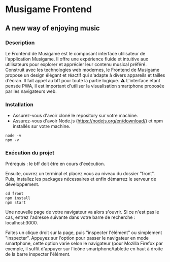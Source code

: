 # Musigame Frontend
## A new way of enjoying music

### Description
Le Frontend de Musigame est le composant interface utilisateur de l'application Musigame. Il offre une expérience fluide et intuitive aux utilisateurs pour explorer et apprécier leur contenu musical préféré. Construit avec les technologies web modernes, le Frontend de Musigame propose un design élégant et réactif qui s'adapte à divers appareils et tailles d'écran. Il fait appel au bff pour toute la partie logique.
⚠️ L'interface étant pensée PWA, il est important d'utiliser la visualisation smartphone proposée par les navigateurs web.


### Installation
- Assurez-vous d'avoir cloné le repository sur votre machine. 
- Assurez-vous d'avoir Node.js (https://nodejs.org/en/download/) et npm installés sur votre machine.
```shell
node -v
npm -v
```

### Exécution du projet
Prérequis : le bff doit être en cours d'exécution.

Ensuite, ouvrez un terminal et placez vous au niveau du dossier "front". Puis, installez les packages nécessaires et enfin démarrez le serveur de développement.

```shell
cd front
npm install
npm start
```

Une nouvelle page de votre navigateur va alors s'ouvrir. Si ce n'est pas le cas, entrez l'adresse suivante dans votre barre de recherche : localhost:3000. 

Faites un clique droit sur la page, puis "inspecter l'élément" ou simplement "inspecter". Appuyez sur l'option pour passer le navigateur en mode smartphone, cette option varie selon le navigateur (pour Mozilla Firefox par exemple, il suffit d'appuyer sur l'icône smartphone/tablette en haut à droite de la barre inspecter l'élément.
